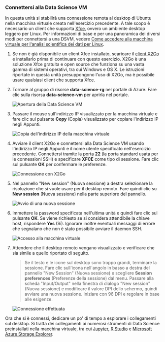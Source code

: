 ### <a name="connect-to-the-data-science-vm"></a>Connettersi alla Data Science VM

In questa unità si stabilirà una connessione remota al desktop di Ubuntu nella macchina virtuale creata nell'esercizio precedente. A tale scopo è necessario un client che supporta [Xfce](https://xfce.org/), ovvero un ambiente desktop leggero per Linux. Per informazioni di base e per una panoramica dei diversi modi per connettersi a una DSVM, vedere [Come accedere alla macchina virtuale per l'analisi scientifica dei dati per Linux](https://docs.microsoft.com/azure/machine-learning/data-science-virtual-machine/dsvm-ubuntu-intro#how-to-access-the-data-science-virtual-machine-for-linux).

1. Se non è già disponibile un client Xfce installato, scaricare il [client X2Go](https://wiki.x2go.org/doku.php/download:start) e installarlo prima di continuare con questo esercizio. X2Go è una soluzione Xfce gratuita e open source che funziona su una vasta gamma di sistemi operativi, tra cui Windows e OS X. Le istruzioni riportate in questa unità presuppongono l'uso di X2Go, ma è possibile usare qualsiasi client che supporta Xfce.

1. Tornare al gruppo di risorse **data-science-rg** nel portale di Azure. Fare clic sulla risorsa **data-science-vm** per aprirla nel portale.

    ![Apertura della Data Science VM](../media/2-open-data-science-vm.png)

1. Passare il mouse sull'indirizzo IP visualizzato per la macchina virtuale e fare clic sul pulsante **Copy** (Copia) visualizzato per copiare l'indirizzo IP negli Appunti.

    ![Copia dell'indirizzo IP della macchina virtuale](../media/2-copy-ip-address.png)

1. Avviare il client X2Go e connettersi alla Data Science VM usando l'indirizzo IP negli Appunti e il nome utente specificato nell'esercizio precedente. Connettersi tramite la porta **22** (la porta standard usata per le connessioni SSH) e specificare **XFCE** come tipo di sessione. Fare clic sul pulsante **OK** per confermare le preferenze.

    ![Connessione con X2Go](../media/2-new-session-1.png)

1. Nel pannello "New session" (Nuova sessione) a destra selezionare la risoluzione che si vuole usare per il desktop remoto. Fare quindi clic su **New session** (Nuova sessione) nella parte superiore del pannello.

    ![Avvio di una nuova sessione](../media/2-new-session-2.png)

1. Immettere la password specificata nell'ultima unità e quindi fare clic sul pulsante **OK**. Se viene richiesto se si considera attendibile la chiave host, rispondere **Yes** (Sì). Ignorare inoltre eventuali messaggi di errore che segnalano che non è stato possibile avviare il daemon SSH.

    ![Accesso alla macchina virtuale](../media/2-new-session-3.png)

1. Attendere che il desktop remoto vengano visualizzato e verificare che sia simile a quello riportato di seguito.

    > Se il testo e le icone sul desktop sono troppo grandi, terminare la sessione. Fare clic sull'icona nell'angolo in basso a destra del pannello "New Session" (Nuova sessione) e scegliere **Session preferences** (Preferenze della sessione) dal menu. Passare alla scheda "Input/Output" nella finestra di dialogo "New session" (Nuova sessione) e modificare il valore DPI dello schermo, quindi avviare una nuova sessione. Iniziare con 96 DPI e regolare in base alle esigenze.

    ![Connessione effettuata](../media/2-ubuntu-desktop.png)

Ora che si è connessi, dedicare un po' di tempo a esplorare i collegamenti sul desktop. Si tratta dei collegamenti ai numerosi strumenti di Data Science preinstallati nella macchina virtuale, tra cui [Jupyter](http://jupyter.org/), [R Studio](https://www.rstudio.com/) e [Microsoft Azure Storage Explorer](https://azure.microsoft.com/features/storage-explorer/).